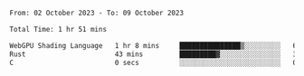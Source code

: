 <!--START_SECTION:waka-->

```txt
From: 02 October 2023 - To: 09 October 2023

Total Time: 1 hr 51 mins

WebGPU Shading Language   1 hr 8 mins     ███████████████▒░░░░░░░░░   61.02 %
Rust                      43 mins         █████████▓░░░░░░░░░░░░░░░   38.70 %
C                         0 secs          ░░░░░░░░░░░░░░░░░░░░░░░░░   00.28 %
```

<!--END_SECTION:waka-->
